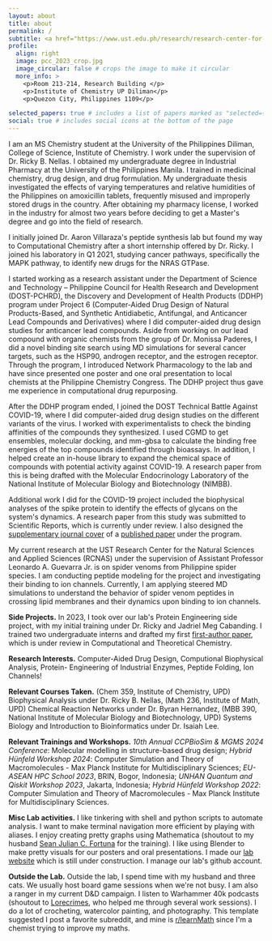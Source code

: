 ```yaml
---
layout: about
title: about
permalink: /
subtitle: <a href="https://www.ust.edu.ph/research/research-center-for-the-natural-and-applied-sciences/"> RCNAS, UST </a>. <a href="https://goodvibeslab-upd.github.io//goodvibeslab-upd/"> good ViBEs Laboratory, UPD </a>. <a href="https://www.facebook.com/people/Philippine-Spider-Venom-Research/100064025140687"> GAGAMBA Project </a>. CADD. Protein Engineering. ML for Peptide Folding.
profile:
  align: right
  image: pcc_2023_crop.jpg
  image_circular: false # crops the image to make it circular
  more_info: >
    <p>Room 213-214, Research Building </p>
    <p>Institute of Chemistry UP Diliman</p>
    <p>Quezon City, Philippines 1109</p>

selected_papers: true # includes a list of papers marked as "selected={true}"
social: true # includes social icons at the bottom of the page
---
```


I am an MS Chemistry student at the University of the Philippines Diliman, College of Science, Institute of Chemistry. I work under the supervision of Dr. Ricky B. Nellas. I obtained my undergraduate degree in Industrial Pharmacy at the University of the Philippines Manila. I trained in medicinal chemistry, drug design, and drug formulation. My undergraduate thesis investigated the effects of varying temperatures and relative humidities of the Philippines on amoxicillin tablets, frequently misused and improperly stored drugs in the country. After obtaining my pharmacy license, I worked in the industry for almost two years before deciding to get a Master's degree and go into the field of research.

I initially joined Dr. Aaron Villaraza's peptide synthesis lab but found my way to Computational Chemistry after a short internship offered by Dr. Ricky. I joined his laboratory in Q1 2021, studying cancer pathways, specifically the MAPK pathway, to identify new drugs for the NRAS GTPase. 

I started working as a research assistant under the Department of Science and Technology – Philippine Council for Health Research and Development (DOST-PCHRD), the Discovery and Development of Health Products (DDHP) program under Project 6 (Computer-Aided Drug Design of Natural Products-Based, and Synthetic Antidiabetic, Antifungal, and Anticancer Lead Compounds and Derivatives) where I did computer-aided drug design studies for anticancer lead compounds. Aside from working on our lead compound with organic chemists from the group of Dr. Monissa Paderes, I did a novel binding site search using MD simulations for several cancer targets, such as the HSP90, androgen receptor, and the estrogen receptor. Through the program, I introduced Network Pharmacology to the lab and have since presented one poster and one oral presentation to local chemists at the Philippine Chemistry Congress. The DDHP project thus gave me experience in computational drug repurposing.

After the DDHP program ended, I joined the DOST Technical Battle Against COVID-19, where I did computer-aided drug design studies on the different variants of the virus. I worked with experimentalists to check the binding affinities of the compounds they synthesized. I used CGMD to get ensembles, molecular docking, and mm-gbsa to calculate the binding free energies of the top compounds identified through bioassays. In addition, I helped create an in-house library to expand the chemical space of compounds with potential activity against COVID-19. A research paper from this is being drafted with the Molecular Endocrinology Laboratory of the National Institute of Molecular Biology and Biotechnology (NIMBB). 

Additional work I did for the COVID-19 project included the biophysical analyses of the spike protein to identify the effects of glycans on the system's dynamics. A research paper from this study was submitted to Scientific Reports, which is currently under review. I also designed the [supplementary journal cover](https://pubs.acs.org/cms/10.1021/acsodf.2023.8.issue-48/asset/acsodf.2023.8.issue-48.largecover-2.jpg) of a [published paper](https://pubs.acs.org/doi/full/10.1021/acsomega.3c04007) under the program.

My current research at the UST Research Center for the Natural Sciences and Applied Sciences (RCNAS) under the supervision of Assistant Professor Leonardo A. Guevarra Jr. is on spider venoms from Philippine spider species. I am conducting peptide modeling for the project and investigating their binding to ion channels. Currently, I am applying steered MD simulations to understand the behavior of spider venom peptides in crossing lipid membranes and their dynamics upon binding to ion channels.

**Side Projects.** In 2023, I took over our lab's Protein Engineering side project, with my initial training under Dr. Ricky and Jadriel Meg Cabanding. I trained two undergraduate interns and drafted my first [first-author paper](https://papers.ssrn.com/sol3/papers.cfm?abstract_id=4699457), which is under review in Computational and Theoretical Chemistry.

**Research Interests.** Computer-Aided Drug Design, Computional Biophysical Analysis, Protein- Engineering of Industrial Enzymes, Peptide Folding, Ion Channels!

**Relevant Courses Taken.** (Chem 359, Institute of Chemistry, UPD) Biophysical Analysis under Dr. Ricky B. Nellas, (Math 236, Institute of Math, UPD) Chemical Reaction Networks under Dr. Byran Hernandez, (MBB 390, National Institute of Molecular Biology and Biotechnology, UPD) Systems Biology and Introduction to Bioinformatics under Dr. Isaiah Lee.

**Relevant Trainings and Workshops.**  _10th Annual CCPBioSim & MGMS 2024 Conference_: Molecular modelling in structure-based drug design; _Hybrid Hünfeld Workshop 2024_: Computer Simulation and Theory of Macromolecules - Max Planck Institute for Multidisciplinary Sciences; _EU-ASEAN HPC School 2023_, BRIN, Bogor, Indonesia; _UNHAN Quantum and Qiskit Workshop 2023_, Jakarta, Indonesia; _Hybrid Hünfeld Workshop 2022_: Computer Simulation and Theory of Macromolecules - Max Planck Institute for Multidisciplinary Sciences.

**Misc Lab activities.** I like tinkering with shell and python scripts to automate analysis. I want to make terminal navigation more efficient by playing with aliases. I enjoy creating pretty graphs using Mathematica (shoutout to my husband [Sean Julian C. Fortuna](https://github.com/slashdotfield) for the training). I like using Blender to make pretty visuals for our posters and oral presentations. I made our [lab website](https://goodvibeslab-upd.github.io//goodvibeslab-upd/) which is still under construction. I manage our lab's github account. 

**Outside the Lab.** Outside the lab, I spend time with my husband and three cats. We usually host board game sessions when we're not busy. I am also a ranger in my current D&D campaign. I listen to Warhammer 40k podcasts (shoutout to [Lorecrimes](https://rss.com/podcasts/lorecrimes/), who helped me through several work sessions). I do a lot of crocheting, watercolor painting, and photography. This template suggested I post a favorite subreddit, and mine is [r/learnMath](https://www.reddit.com/r/learnmath/) since I'm a chemist trying to improve my maths.
